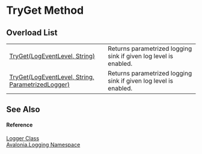 # TryGet Method


## Overload List
<table>
<tr>
<td><a href="M_Avalonia_Logging_Logger_TryGet_1">TryGet(LogEventLevel, String)</a></td>
<td>Returns parametrized logging sink if given log level is enabled.</td>
</tr>
<tr>
<td><a href="M_Avalonia_Logging_Logger_TryGet">TryGet(LogEventLevel, String, ParametrizedLogger)</a></td>
<td>Returns parametrized logging sink if given log level is enabled.</td>
</tr>
</table>

## See Also


#### Reference
<a href="T_Avalonia_Logging_Logger">Logger Class</a>  
<a href="N_Avalonia_Logging">Avalonia.Logging Namespace</a>  

